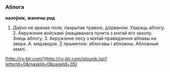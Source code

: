 ### Аблога
**назоўнік, жаночы род**

1. Даўно не аранае поле, пакрытае травою, дзірваном. Узараць аблогу. 2. Акружэнне войскамі ўмацаванага пункта з мэтай яго захопу. Зняць аблогу. 3. Акружэнне лесу з мэтай правядзення аблавы на звера. А. мядзведзя. || прыметнік: аблогавы і абложны. Абложныя землі.

<a rel="author">[http://rv-blr.com/](http://rv-blr.com/slounik.jsp?letterId=0&maskId=0&pageId=35)</a>
